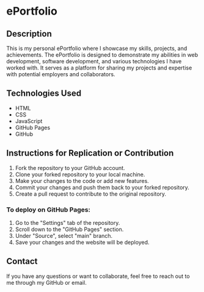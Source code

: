 
# ePortfolio

## Description
This is my personal ePortfolio where I showcase my skills, projects, and achievements. The ePortfolio is designed to demonstrate my abilities in web development, software development, and various technologies I have worked with. It serves as a platform for sharing my projects and expertise with potential employers and collaborators.

## Technologies Used
- HTML
- CSS
- JavaScript
- GitHub Pages
- GitHub

## Instructions for Replication or Contribution
1. Fork the repository to your GitHub account.
2. Clone your forked repository to your local machine.
3. Make your changes to the code or add new features.
4. Commit your changes and push them back to your forked repository.
5. Create a pull request to contribute to the original repository.

### To deploy on GitHub Pages:
1. Go to the "Settings" tab of the repository.
2. Scroll down to the "GitHub Pages" section.
3. Under "Source", select "main" branch.
4. Save your changes and the website will be deployed.

## Contact
If you have any questions or want to collaborate, feel free to reach out to me through my GitHub or email.

